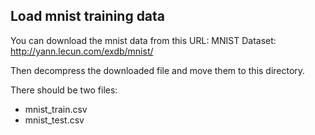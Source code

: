 ## Load mnist training data
You can download the mnist data from this URL: MNIST Dataset: http://yann.lecun.com/exdb/mnist/

Then decompress the downloaded file and move them to this directory.

There should be two files:
- mnist_train.csv
- mnist_test.csv
